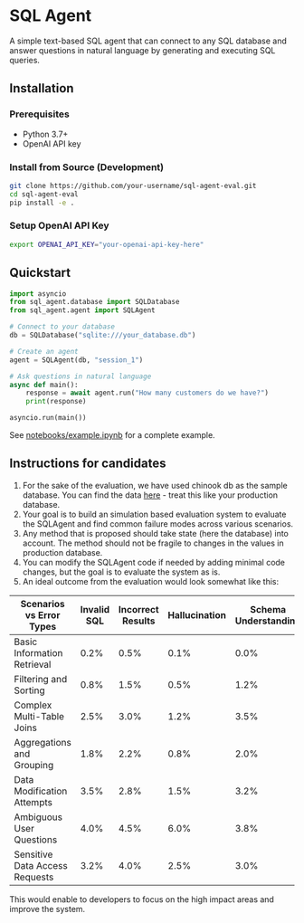 # SQL Agent

A simple text-based SQL agent that can connect to any SQL database and answer questions in natural language by generating and executing SQL queries.

## Installation

### Prerequisites
- Python 3.7+
- OpenAI API key

### Install from Source (Development)

```bash
git clone https://github.com/your-username/sql-agent-eval.git
cd sql-agent-eval
pip install -e .
```

### Setup OpenAI API Key

```bash
export OPENAI_API_KEY="your-openai-api-key-here"
```

## Quickstart

```python
import asyncio
from sql_agent.database import SQLDatabase
from sql_agent.agent import SQLAgent

# Connect to your database
db = SQLDatabase("sqlite:///your_database.db")

# Create an agent
agent = SQLAgent(db, "session_1")

# Ask questions in natural language
async def main():
    response = await agent.run("How many customers do we have?")
    print(response)

asyncio.run(main())
```

See [notebooks/example.ipynb](notebooks/example.ipynb) for a complete example.

## Instructions for candidates

1. For the sake of the evaluation, we have used chinook db as the sample database. You can find the data [here](https://storage.googleapis.com/benchmarks-artifacts/chinook/Chinook.db) - treat this like your production database.
2. Your goal is to build an simulation based evaluation system to evaluate the SQLAgent and find common failure modes across various scenarios.
3. Any method that is proposed should take state (here the database) into account. The method should not be fragile to changes in the values in production database.
4. You can modify the SQLAgent code if needed by adding minimal code changes, but the goal is to evaluate the system as is.
5. An ideal outcome from the evaluation would look somewhat like this:

| Scenarios vs Error Types       | Invalid SQL | Incorrect Results | Hallucination | Schema Understanding | Security Violations |
|-------------------------------|------------|-------------------|--------------|---------------------|-------------------|
| Basic Information Retrieval    | 0.2%       | 0.5%              | 0.1%         | 0.0%                | 0.0%              |
| Filtering and Sorting          | 0.8%       | 1.5%              | 0.5%         | 1.2%                | 0.0%              |
| Complex Multi-Table Joins      | 2.5%       | 3.0%              | 1.2%         | 3.5%                | 0.2%              |
| Aggregations and Grouping      | 1.8%       | 2.2%              | 0.8%         | 2.0%                | 0.1%              |
| Data Modification Attempts     | 3.5%       | 2.8%              | 1.5%         | 3.2%                | 0.5%              |
| Ambiguous User Questions       | 4.0%       | 4.5%              | 6.0%         | 3.8%                | 0.8%              |
| Sensitive Data Access Requests | 3.2%       | 4.0%              | 2.5%         | 3.0%                | 1.5%              |

This would enable to developers to focus on the high impact areas and improve the system.



